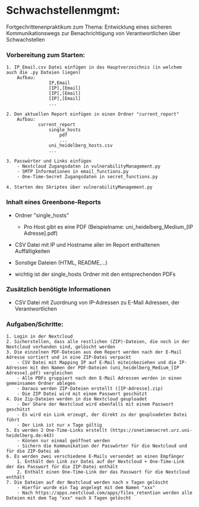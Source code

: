 # Schwachstellenmgmt:
Fortgechrittenenpraktikum zum Thema: Entwicklung eines sicheren Kommunikationswegs zur Benachrichtigung von Verantwortlichen über Schwachstellen

### Vorbereitung zum Starten: 
    1. IP_Email.csv Datei einfügen in das Hauptverzeichnis (in welchem auch die .py Dateien liegen)
        Aufbau: 
                    IP,Email
                    [IP],[Email]
                    [IP],[Email]
                    [IP],[Email]
                    ...
    
    2. Den aktuellen Report einfügen in einen Ordner "current_report"
        Aufbau: 
                current_report
                    single_hosts
                        pdf
                        ...
                    uni_heidelberg_hosts.csv
                    ...
    
    3. Passwörter und Links einfügen
        - Nextcloud Zugangsdaten in vulnerabilityManagement.py
        - SMTP Informationen in email_functions.py
        - One-Time-Secret Zugangsdaten in secret_functions.py
    
    4. Starten des Skriptes über vulnerabilityManagement.py 


### Inhalt eines Greenbone-Reports
- Ordner "single_hosts"
    - Pro Host gibt es eine PDF (Beispielname: uni_heidelberg_Medium_[IP Adresse].pdf)
- CSV Datei mit IP und Hostname aller im Report enthaltenen Auffälligkeiten
- Sonstige Dateien (HTML, README,...)

- wichtig ist der single_hosts Ordner mit den entsprechenden PDFs

### Zusätzlich benötigte Informationen
- CSV Datei mit Zuordnung von IP-Adressen zu E-Mail Adressen, der Verantwortlichen

### Aufgaben/Schritte:
    1. Login in der Nextcloud 
    2. Sicherstellen, dass alle restlichen (ZIP)-Dateien, die noch in der Nextcloud vorhanden sind, gelöscht werden
    3. Die einzelnen PDF-Dateien aus dem Report werden nach der E-Mail Adresse sortiert und in eine ZIP-Datei verpackt
        - CSV Datei mit Mapping IP auf E-Mail miteinbeziehen und die IP-Adressen mit den Namen der PDF-Dateien (uni_heidelberg_Medium_[IP Adresse].pdf) vergleichen 
        - Alle PDFs gruppiert nach den E-Mail Adressen werden in einen gemeinsamen Ordner ablegen
        - Daraus werden ZIP-Dateien erstellt ([IP-Adresse].zip)
        - Die ZIP Datei wird mit einem Passwort geschützt
    4. Die Zip-Dateien werden in die Nextcloud geuploadet
        - Der Share der Nextcloud wird ebenfalls mit einem Passwort geschützt
        - Es wird ein Link erzeugt, der direkt zu der geuploadeten Datei führt
        - Der Link ist nur x Tage gültig
    5. Es werden 2 One-Time-Links erstellt (https://onetimesecret.urz.uni-heidelberg.de:443)
        - Können nur einmal geöffnet werden 
        - Sichern die Kommunikation der Passwörter für die Nextcloud und für die ZIP-Datei ab
    6. Es werden zwei verschiedene E-Mails versendet an einen Empfänger
        1. Enthält den Link zur Datei auf der Nextcloud + One-Time-Link der das Passwort für die ZIP-Datei enthält
        2. Enthält einen One-Time-Link der das Passwort für die Nextcloud enthält
    7. Die Dateien auf der Nextcloud werden nach x Tagen gelöscht
        - Hierfür wurde ein Tag angelegt mit dem Namen "xxx"
        - Nach https://apps.nextcloud.com/apps/files_retention werden alle Dateien mit dem Tag "xxx" nach X Tagen gelöscht
